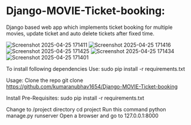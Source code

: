 # Django-MOVIE-Ticket-booking:
Django based web app which implements ticket booking for multiple movies, update ticket and auto delete tickets after fixed time.

![Screenshot 2025-04-25 171411](https://github.com/user-attachments/assets/276f61e8-6836-43dc-8ca7-357e00e73c89)
![Screenshot 2025-04-25 171416](https://github.com/user-attachments/assets/142e9055-450c-4300-9759-dbfb75a44e79)
![Screenshot 2025-04-25 171425](https://github.com/user-attachments/assets/2de9f3e0-3d05-4e25-8189-75b7cc731337)
![Screenshot 2025-04-25 171434](https://github.com/user-attachments/assets/53d63d71-2853-4599-8dad-bbbcf790b9a1)
![Screenshot 2025-04-25 171401](https://github.com/user-attachments/assets/ae42d8d1-35e1-4c09-ba96-5005690758dc)



To install following dependencies Use:
sudo pip install -r requirements.txt

Usage:
Clone the repo
git clone https://github.com/kumaranubhav1654/Django-MOVIE-Ticket-booking

Install Pre-Requisites:
sudo pip install -r requirements.txt

Change to /project directory
cd project
Run this command
python manage.py runserver
Open a browser and go to 127.0.0.1:8000


